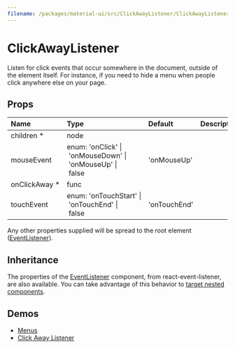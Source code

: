 ```yaml
---
filename: /packages/material-ui/src/ClickAwayListener/ClickAwayListener.js
---
```


<!--- This documentation is automatically generated, do not try to edit it. -->

# ClickAwayListener

Listen for click events that occur somewhere in the document, outside of the element itself.
For instance, if you need to hide a menu when people click anywhere else on your page.

## Props

| Name | Type | Default | Description |
|:-----|:-----|:--------|:------------|
| <span class="prop-name required">children *</span> | <span class="prop-type">node |   |  |
| <span class="prop-name">mouseEvent</span> | <span class="prop-type">enum:&nbsp;'onClick'&nbsp;&#124;<br>&nbsp;'onMouseDown'&nbsp;&#124;<br>&nbsp;'onMouseUp'&nbsp;&#124;<br>&nbsp;false<br> | <span class="prop-default">'onMouseUp'</span> |  |
| <span class="prop-name required">onClickAway *</span> | <span class="prop-type">func |   |  |
| <span class="prop-name">touchEvent</span> | <span class="prop-type">enum:&nbsp;'onTouchStart'&nbsp;&#124;<br>&nbsp;'onTouchEnd'&nbsp;&#124;<br>&nbsp;false<br> | <span class="prop-default">'onTouchEnd'</span> |  |

Any other properties supplied will be spread to the root element ([EventListener](https://github.com/oliviertassinari/react-event-listener)).

## Inheritance

The properties of the [EventListener](https://github.com/oliviertassinari/react-event-listener) component, from react-event-listener, are also available.
You can take advantage of this behavior to [target nested components](/guides/api#spread).

## Demos

- [Menus](/demos/menus)
- [Click Away Listener](/utils/click-away-listener)

